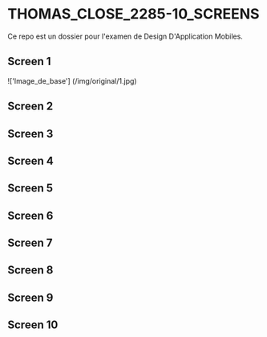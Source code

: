 # THOMAS_CLOSE_2285-10_SCREENS

Ce repo est un dossier pour l'examen de Design D'Application Mobiles.

## Screen 1

!['Image_de_base'] (/img/original/1.jpg)


## Screen 2

## Screen 3

## Screen 4

## Screen 5

## Screen 6

## Screen 7

## Screen 8

## Screen 9

## Screen 10